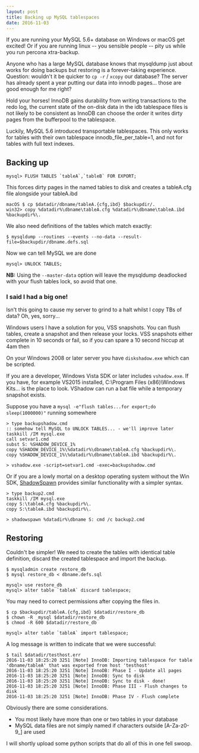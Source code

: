 ```yaml
---
layout: post
title: Backing up MySQL tablespaces
date: 2016-11-03
---
```


If you are running your MySQL 5.6+ database on Windows or macOS get excited! Or
if you are running linux -- you sensible people -- pity us while you run
percona xtra-backup.

Anyone who has a large MySQL database knows that mysqldump just about works for
doing backups but restoring is a forever-taking experience.
Question: wouldn't it be quicker to `cp -r` / `xcopy` our database? The
server has already spent a year putting our data into innodb pages... those are
good enough for me right?

Hold your horses! InnoDB gains durability from writing transactions to the redo
log, the current state of the on-disk data in the idb tablespace files is not
likely to be consistent as InnoDB can choose the order it writes dirty pages
from the bufferpool to the tablespace.

Luckily, MySQL 5.6 introduced transportable tablespaces.
This only works for tables with their own tablespace innodb\_file\_per\_table=1,
and not for tables with full text indexes.

Backing up
----------
```
mysql> FLUSH TABLES `tableA`,`tableB` FOR EXPORT;
```
This forces dirty pages in the named tables to disk and creates a tableA.cfg
file alongside your tableA.ibd

```
macOS $ cp $datadir/dbname/tableA.{cfg,ibd} $backupdir/.
win32> copy %datadir%\dbname\tableA.cfg %datadir%\dbname\tableA.ibd %backupdir%\.
```

We also need definitions of the tables which match exactly:

```
$ mysqldump --routines --events --no-data --result-file=$backupdir/dbname.defs.sql
```

Now we can tell MySQL we are done

```
mysql> UNLOCK TABLES;
```

**NB:** Using the `--master-data` option will leave the mysqldump deadlocked
with your flush tables lock, so avoid that one.

### I said I had a big one! ###
Isn't this going to cause my server to grind to a
halt whilst I copy TBs of data? Oh, yes, sorry...

Windows users I have a solution for you, VSS snapshots.
You can flush tables, create a snapshot and then release your locks.
VSS snapshots either complete in 10 seconds or fail, so if you can spare a 10
second hiccup at 4am then

On your Windows 2008 or later server you have `diskshadow.exe` which can be
scripted.

If you are a developer, Windows Vista SDK or later includes `vshadow.exe`.
If you have, for example VS2015 installed,
    C:\Program Files (x86)\Windows Kits\...
is the place to look.
VShadow can run a bat file while a temporary snapshot exists.

Suppose you have a `mysql -e"flush tables...for export;do sleep(1000000)"` running
somewhere

```
> type backupshadow.cmd
:: somehow tell MySQL to UNLOCK TABLES... - we'll improve later
taskkill /IM mysql.exe
call setvar1.cmd
subst S: %SHADOW_DEVICE_1%
copy %SHADOW_DEVICE_1%\%datadir%\dbname\tableA.cfg %backupdir%\.
copy %SHADOW_DEVICE_1%\%datadir%\dbname\tableA.ibd %backupdir%\.

> vshadow.exe -script=setvar1.cmd -exec=backupshadow.cmd
```

Or if you are a lowly mortal on a desktop operating system without the Win SDK,
[ShadowSpawn](https://github.com/candera/shadowspawn) provides similar
functionality with a simpler syntax.

```
> type backup2.cmd
taskkill /IM mysql.exe
copy S:\tableA.cfg %backupdir%\.
copy S:\tableA.ibd %backupdir%\.

> shadowspawn %datadir%\dbname S: cmd /c backup2.cmd
```

Restoring
---------
Couldn't be simpler! We need to create the tables with identical table
definition, discard the created tablespace and import the backup.

```
$ mysqladmin create restore_db
$ mysql restore_db < dbname.defs.sql
```

```
mysql> use restore_db
mysql> alter table `tableA` discard tablespace;
```

You may need to correct permissions after copying the files in.

```
$ cp $backupdir/tableA.{cfg,ibd} $datadir/restore_db
$ chown -R _mysql $datadir/restore_db
$ chmod -R 600 $datadir/restore_db
```

```
mysql> alter table `tableA` import tablespace;
```

A log message is written to indicate that we were successful:

```
$ tail $datadir/testhost.err
2016-11-03 18:25:20 3251 [Note] InnoDB: Importing tablespace for table 'dbname/tableA' that was exported from host 'testhost'
2016-11-03 18:25:20 3251 [Note] InnoDB: Phase I - Update all pages
2016-11-03 18:25:20 3251 [Note] InnoDB: Sync to disk
2016-11-03 18:25:20 3251 [Note] InnoDB: Sync to disk - done!
2016-11-03 18:25:20 3251 [Note] InnoDB: Phase III - Flush changes to disk
2016-11-03 18:25:20 3251 [Note] InnoDB: Phase IV - Flush complete
```

Obviously there are some considerations.

- You most likely have more than one or two tables in your database
- MySQL data files are not simply named if characters outside [A-Za-z0-9_] are used

I will shortly upload some python scripts that do all of this in one fell swoop.

